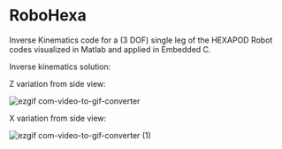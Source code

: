 # RoboHexa
Inverse Kinematics code for a (3 DOF) single leg of the HEXAPOD Robot codes visualized in Matlab and applied in Embedded C.

Inverse kinematics solution: 


Z variation from side view:

![ezgif com-video-to-gif-converter](https://github.com/Muhyildiz/RoboHexa/assets/111732669/bcaabf24-6c8a-4235-b3e0-2dfe03125fba)


X variation from side view:

![ezgif com-video-to-gif-converter (1)](https://github.com/Muhyildiz/RoboHexa/assets/111732669/bae09e8b-838e-40ce-a8f2-1ae57508e837)
